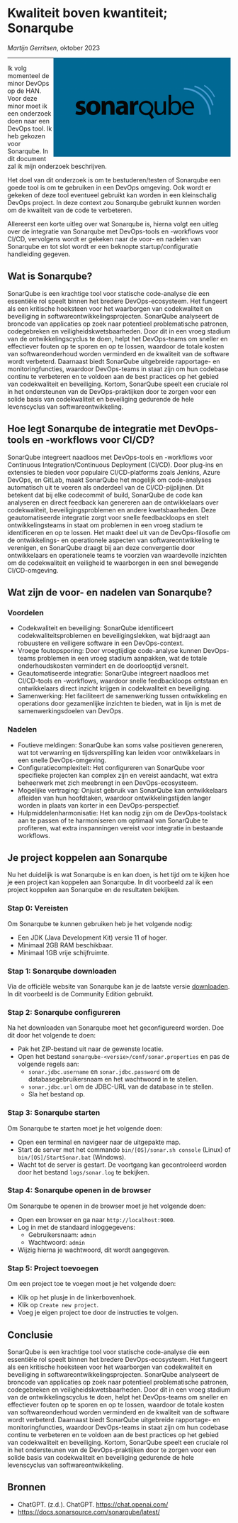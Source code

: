 # Kwaliteit boven kwantiteit; Sonarqube

*Martijn Gerritsen*, oktober 2023

<img style="z-index:99999999" align="right" width="400" src="images/sonarqube-logo-blue.png"/>
<hr>

Ik volg momenteel de minor DevOps op de HAN. Voor deze minor moet ik een onderzoek doen naar een DevOps tool. Ik heb gekozen voor Sonarqube. In dit document zal ik mijn onderzoek beschrijven.

Het doel van dit onderzoek is om te bestuderen/testen of Sonarqube een goede tool is om te gebruiken in een DevOps omgeving. Ook wordt er gekeken of deze tool eventueel gebruikt kan worden in een kleinschalig DevOps project. In deze context zou Sonarqube gebruikt kunnen worden om de kwaliteit van de code te verbeteren.

Allereerst een korte uitleg over wat Sonarqube is, hierna volgt een uitleg over  de integratie van Sonarqube met DevOps-tools en -workflows voor CI/CD, vervolgens wordt er gekeken naar de voor- en nadelen van Sonarqube en tot slot wordt er een beknopte startup/configuratie handleiding gegeven.

## Wat is Sonarqube?

SonarQube is een krachtige tool voor statische code-analyse die een essentiële rol speelt binnen het bredere DevOps-ecosysteem. Het fungeert als een kritische hoeksteen voor het waarborgen van codekwaliteit en beveiliging in softwareontwikkelingsprojecten. SonarQube analyseert de broncode van applicaties op zoek naar potentieel problematische patronen, codegebreken en veiligheidskwetsbaarheden. Door dit in een vroeg stadium van de ontwikkelingscyclus te doen, helpt het DevOps-teams om sneller en effectiever fouten op te sporen en op te lossen, waardoor de totale kosten van softwareonderhoud worden verminderd en de kwaliteit van de software wordt verbeterd. Daarnaast biedt SonarQube uitgebreide rapportage- en monitoringfuncties, waardoor DevOps-teams in staat zijn om hun codebase continu te verbeteren en te voldoen aan de best practices op het gebied van codekwaliteit en beveiliging. Kortom, SonarQube speelt een cruciale rol in het ondersteunen van de DevOps-praktijken door te zorgen voor een solide basis van codekwaliteit en beveiliging gedurende de hele levenscyclus van softwareontwikkeling.

## Hoe legt Sonarqube de integratie met DevOps-tools en -workflows voor CI/CD?

SonarQube integreert naadloos met DevOps-tools en -workflows voor Continuous Integration/Continuous Deployment (CI/CD). Door plug-ins en extensies te bieden voor populaire CI/CD-platforms zoals Jenkins, Azure DevOps, en GitLab, maakt SonarQube het mogelijk om code-analyses automatisch uit te voeren als onderdeel van de CI/CD-pijplijnen. Dit betekent dat bij elke codecommit of build, SonarQube de code kan analyseren en direct feedback kan genereren aan de ontwikkelaars over codekwaliteit, beveiligingsproblemen en andere kwetsbaarheden. Deze geautomatiseerde integratie zorgt voor snelle feedbackloops en stelt ontwikkelingsteams in staat om problemen in een vroeg stadium te identificeren en op te lossen. Het maakt deel uit van de DevOps-filosofie om de ontwikkelings- en operationele aspecten van softwareontwikkeling te verenigen, en SonarQube draagt bij aan deze convergentie door ontwikkelaars en operationele teams te voorzien van waardevolle inzichten om de codekwaliteit en veiligheid te waarborgen in een snel bewegende CI/CD-omgeving.

## Wat zijn de voor- en nadelen van Sonarqube?

### Voordelen

- Codekwaliteit en beveiliging: SonarQube identificeert codekwaliteitsproblemen en beveiligingslekken, wat bijdraagt aan robuustere en veiligere software in een DevOps-context.
- Vroege foutopsporing: Door vroegtijdige code-analyse kunnen DevOps-teams problemen in een vroeg stadium aanpakken, wat de totale onderhoudskosten vermindert en de doorlooptijd versnelt.
- Geautomatiseerde integratie: SonarQube integreert naadloos met CI/CD-tools en -workflows, waardoor snelle feedbackloops ontstaan en ontwikkelaars direct inzicht krijgen in codekwaliteit en beveiliging.
- Samenwerking: Het faciliteert de samenwerking tussen ontwikkeling en operations door gezamenlijke inzichten te bieden, wat in lijn is met de samenwerkingsdoelen van DevOps.

### Nadelen

- Foutieve meldingen: SonarQube kan soms valse positieven genereren, wat tot verwarring en tijdsverspilling kan leiden voor ontwikkelaars in een snelle DevOps-omgeving.
- Configuratiecomplexiteit: Het configureren van SonarQube voor specifieke projecten kan complex zijn en vereist aandacht, wat extra beheerwerk met zich meebrengt in een DevOps-ecosysteem.
- Mogelijke vertraging: Onjuist gebruik van SonarQube kan ontwikkelaars afleiden van hun hoofdtaken, waardoor ontwikkelingstijden langer worden in plaats van korter in een DevOps-perspectief.
- Hulpmiddelenharmonisatie: Het kan nodig zijn om de DevOps-toolstack aan te passen of te harmoniseren om optimaal van SonarQube te profiteren, wat extra inspanningen vereist voor integratie in bestaande workflows.

## Je project koppelen aan Sonarqube

Nu het duidelijk is wat Sonarqube is en kan doen, is het tijd om te kijken hoe je een project kan koppelen aan Sonarqube. In dit voorbeeld zal ik een project koppelen aan Sonarqube en de resultaten bekijken.

### Stap 0: Vereisten

Om Sonarqube te kunnen gebruiken heb je het volgende nodig:

- Een JDK (Java Development Kit) versie 11 of hoger.
- Minimaal 2GB RAM beschikbaar.
- Minimaal 1GB vrije schijfruimte.

### Stap 1: Sonarqube downloaden

Via de officiële website van Sonarqube kan je de laatste versie [downloaden](https://www.sonarqube.org/downloads/). In dit voorbeeld is de Community Edition gebruikt.

### Stap 2: Sonarqube configureren

Na het downloaden van Sonarqube moet het geconfigureerd worden. Doe dit door het volgende te doen:

- Pak het ZIP-bestand uit naar de gewenste locatie.
- Open het bestand `sonarqube-<versie>/conf/sonar.properties` en pas de volgende regels aan:
    - `sonar.jdbc.username` en `sonar.jdbc.password` om de databasegebruikersnaam en het wachtwoord in te stellen.
    - `sonar.jdbc.url` om de JDBC-URL van de database in te stellen.
    - Sla het bestand op.

### Stap 3: Sonarqube starten

Om Sonarqube te starten moet je het volgende doen:

- Open een terminal en navigeer naar de uitgepakte map.
- Start de server met het commando `bin/[OS]/sonar.sh console` (Linux) of `bin/[OS]/StartSonar.bat` (Windows).
- Wacht tot de server is gestart. De voortgang kan gecontroleerd worden door het bestand `logs/sonar.log` te bekijken.

### Stap 4: Sonarqube openen in de browser

Om Sonarqube te openen in de browser moet je het volgende doen:

- Open een browser en ga naar `http://localhost:9000`.
- Log in met de standaard inloggegevens:
    - Gebruikersnaam: `admin`
    - Wachtwoord: `admin`
- Wijzig hierna je wachtwoord, dit wordt aangegeven.


### Stap 5: Project toevoegen

Om een project toe te voegen moet je het volgende doen:

- Klik op het plusje in de linkerbovenhoek.
- Klik op `Create new project`.
- Voeg je eigen project toe door de instructies te volgen.

## Conclusie

SonarQube is een krachtige tool voor statische code-analyse die een essentiële rol speelt binnen het bredere DevOps-ecosysteem. Het fungeert als een kritische hoeksteen voor het waarborgen van codekwaliteit en beveiliging in softwareontwikkelingsprojecten. SonarQube analyseert de broncode van applicaties op zoek naar potentieel problematische patronen, codegebreken en veiligheidskwetsbaarheden. Door dit in een vroeg stadium van de ontwikkelingscyclus te doen, helpt het DevOps-teams om sneller en effectiever fouten op te sporen en op te lossen, waardoor de totale kosten van softwareonderhoud worden verminderd en de kwaliteit van de software wordt verbeterd. Daarnaast biedt SonarQube uitgebreide rapportage- en monitoringfuncties, waardoor DevOps-teams in staat zijn om hun codebase continu te verbeteren en te voldoen aan de best practices op het gebied van codekwaliteit en beveiliging. Kortom, SonarQube speelt een cruciale rol in het ondersteunen van de DevOps-praktijken door te zorgen voor een solide basis van codekwaliteit en beveiliging gedurende de hele levenscyclus van softwareontwikkeling.

## Bronnen

- ChatGPT. (z.d.). ChatGPT. https://chat.openai.com/
- https://docs.sonarsource.com/sonarqube/latest/